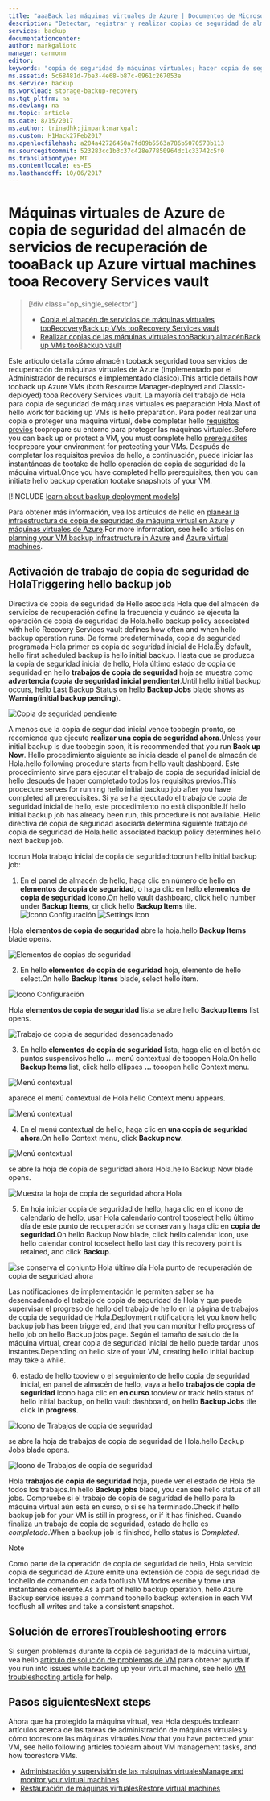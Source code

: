 ```yaml
---
title: "aaaBack las máquinas virtuales de Azure | Documentos de Microsoft"
description: "Detectar, registrar y realizar copias de seguridad de almacén de servicios de recuperación de máquinas virtuales de Azure tooa."
services: backup
documentationcenter: 
author: markgalioto
manager: carmonm
editor: 
keywords: "copia de seguridad de máquinas virtuales; hacer copia de seguridad de máquinas virtuales; copia de seguridad y recuperación ante desastres; copia de seguridad de arm"
ms.assetid: 5c68481d-7be3-4e68-b87c-0961c267053e
ms.service: backup
ms.workload: storage-backup-recovery
ms.tgt_pltfrm: na
ms.devlang: na
ms.topic: article
ms.date: 8/15/2017
ms.author: trinadhk;jimpark;markgal;
ms.custom: H1Hack27Feb2017
ms.openlocfilehash: a204a42726450a7fd89b5563a786b5070578b113
ms.sourcegitcommit: 523283cc1b3c37c428e77850964dc1c33742c5f0
ms.translationtype: MT
ms.contentlocale: es-ES
ms.lasthandoff: 10/06/2017
---
```

# <a name="back-up-azure-virtual-machines-tooa-recovery-services-vault"></a><span data-ttu-id="e3dd9-104">Máquinas virtuales de Azure de copia de seguridad del almacén de servicios de recuperación de tooa</span><span class="sxs-lookup"><span data-stu-id="e3dd9-104">Back up Azure virtual machines tooa Recovery Services vault</span></span>
> [!div class="op_single_selector"]
> * [<span data-ttu-id="e3dd9-105">Copia el almacén de servicios de máquinas virtuales tooRecovery</span><span class="sxs-lookup"><span data-stu-id="e3dd9-105">Back up VMs tooRecovery Services vault</span></span>](backup-azure-arm-vms.md)
> * [<span data-ttu-id="e3dd9-106">Realizar copias de las máquinas virtuales tooBackup almacén</span><span class="sxs-lookup"><span data-stu-id="e3dd9-106">Back up VMs tooBackup vault</span></span>](backup-azure-vms.md)
>
>

<span data-ttu-id="e3dd9-107">Este artículo detalla cómo almacén tooback seguridad tooa servicios de recuperación de máquinas virtuales de Azure (implementado por el Administrador de recursos e implementado clásico).</span><span class="sxs-lookup"><span data-stu-id="e3dd9-107">This article details how tooback up Azure VMs (both Resource Manager-deployed and Classic-deployed) tooa Recovery Services vault.</span></span> <span data-ttu-id="e3dd9-108">La mayoría del trabajo de Hola para copia de seguridad de máquinas virtuales es preparación Hola.</span><span class="sxs-lookup"><span data-stu-id="e3dd9-108">Most of hello work for backing up VMs is hello preparation.</span></span> <span data-ttu-id="e3dd9-109">Para poder realizar una copia o proteger una máquina virtual, debe completar hello [requisitos previos](backup-azure-arm-vms-prepare.md) tooprepare su entorno para proteger las máquinas virtuales.</span><span class="sxs-lookup"><span data-stu-id="e3dd9-109">Before you can back up or protect a VM, you must complete hello [prerequisites](backup-azure-arm-vms-prepare.md) tooprepare your environment for protecting your VMs.</span></span> <span data-ttu-id="e3dd9-110">Después de completar los requisitos previos de hello, a continuación, puede iniciar las instantáneas de tootake de hello operación de copia de seguridad de la máquina virtual.</span><span class="sxs-lookup"><span data-stu-id="e3dd9-110">Once you have completed hello prerequisites, then you can initiate hello backup operation tootake snapshots of your VM.</span></span>


[!INCLUDE [learn about backup deployment models](../../includes/backup-deployment-models.md)]

<span data-ttu-id="e3dd9-111">Para obtener más información, vea los artículos de hello en [planear la infraestructura de copia de seguridad de máquina virtual en Azure](backup-azure-vms-introduction.md) y [máquinas virtuales de Azure](https://azure.microsoft.com/documentation/services/virtual-machines/).</span><span class="sxs-lookup"><span data-stu-id="e3dd9-111">For more information, see hello articles on [planning your VM backup infrastructure in Azure](backup-azure-vms-introduction.md) and [Azure virtual machines](https://azure.microsoft.com/documentation/services/virtual-machines/).</span></span>

## <a name="triggering-hello-backup-job"></a><span data-ttu-id="e3dd9-112">Activación de trabajo de copia de seguridad de Hola</span><span class="sxs-lookup"><span data-stu-id="e3dd9-112">Triggering hello backup job</span></span>
<span data-ttu-id="e3dd9-113">Directiva de copia de seguridad de Hello asociada Hola que del almacén de servicios de recuperación define la frecuencia y cuándo se ejecuta la operación de copia de seguridad de Hola.</span><span class="sxs-lookup"><span data-stu-id="e3dd9-113">hello backup policy associated with hello Recovery Services vault defines how often and when hello backup operation runs.</span></span> <span data-ttu-id="e3dd9-114">De forma predeterminada, copia de seguridad programada Hola primer es copia de seguridad inicial de Hola.</span><span class="sxs-lookup"><span data-stu-id="e3dd9-114">By default, hello first scheduled backup is hello initial backup.</span></span> <span data-ttu-id="e3dd9-115">Hasta que se produzca la copia de seguridad inicial de hello, Hola último estado de copia de seguridad en hello **trabajos de copia de seguridad** hoja se muestra como **advertencia (copia de seguridad inicial pendiente)**.</span><span class="sxs-lookup"><span data-stu-id="e3dd9-115">Until hello initial backup occurs, hello Last Backup Status on hello **Backup Jobs** blade shows as **Warning(initial backup pending)**.</span></span>

![Copia de seguridad pendiente](./media/backup-azure-vms-first-look-arm/initial-backup-not-run.png)

<span data-ttu-id="e3dd9-117">A menos que la copia de seguridad inicial vence toobegin pronto, se recomienda que ejecute **realizar una copia de seguridad ahora**.</span><span class="sxs-lookup"><span data-stu-id="e3dd9-117">Unless your initial backup is due toobegin soon, it is recommended that you run **Back up Now**.</span></span> <span data-ttu-id="e3dd9-118">Hello procedimiento siguiente se inicia desde el panel de almacén de Hola.</span><span class="sxs-lookup"><span data-stu-id="e3dd9-118">hello following procedure starts from hello vault dashboard.</span></span> <span data-ttu-id="e3dd9-119">Este procedimiento sirve para ejecutar el trabajo de copia de seguridad inicial de hello después de haber completado todos los requisitos previos.</span><span class="sxs-lookup"><span data-stu-id="e3dd9-119">This procedure serves for running hello initial backup job after you have completed all prerequisites.</span></span> <span data-ttu-id="e3dd9-120">Si ya se ha ejecutado el trabajo de copia de seguridad inicial de hello, este procedimiento no está disponible.</span><span class="sxs-lookup"><span data-stu-id="e3dd9-120">If hello initial backup job has already been run, this procedure is not available.</span></span> <span data-ttu-id="e3dd9-121">Hello directiva de copia de seguridad asociada determina siguiente trabajo de copia de seguridad de Hola.</span><span class="sxs-lookup"><span data-stu-id="e3dd9-121">hello associated backup policy determines hello next backup job.</span></span>  

<span data-ttu-id="e3dd9-122">toorun Hola trabajo inicial de copia de seguridad:</span><span class="sxs-lookup"><span data-stu-id="e3dd9-122">toorun hello initial backup job:</span></span>

1. <span data-ttu-id="e3dd9-123">En el panel de almacén de hello, haga clic en número de hello en **elementos de copia de seguridad**, o haga clic en hello **elementos de copia de seguridad** icono.</span><span class="sxs-lookup"><span data-stu-id="e3dd9-123">On hello vault dashboard, click hello number under **Backup Items**, or click hello **Backup Items** tile.</span></span> <br/><span data-ttu-id="e3dd9-124">
  ![Icono Configuración](./media/backup-azure-vms-first-look-arm/rs-vault-config-vm-back-up-now-1.png)</span><span class="sxs-lookup"><span data-stu-id="e3dd9-124">
![Settings icon](./media/backup-azure-vms-first-look-arm/rs-vault-config-vm-back-up-now-1.png)</span></span>

  <span data-ttu-id="e3dd9-125">Hola **elementos de copia de seguridad** abre la hoja.</span><span class="sxs-lookup"><span data-stu-id="e3dd9-125">hello **Backup Items** blade opens.</span></span>

  ![Elementos de copias de seguridad](./media/backup-azure-vms-first-look-arm/back-up-items-list.png)

2. <span data-ttu-id="e3dd9-127">En hello **elementos de copia de seguridad** hoja, elemento de hello select.</span><span class="sxs-lookup"><span data-stu-id="e3dd9-127">On hello **Backup Items** blade, select hello item.</span></span>

  ![Icono Configuración](./media/backup-azure-vms-first-look-arm/back-up-items-list-selected.png)

  <span data-ttu-id="e3dd9-129">Hola **elementos de copia de seguridad** lista se abre.</span><span class="sxs-lookup"><span data-stu-id="e3dd9-129">hello **Backup Items** list opens.</span></span> <br/>

  ![Trabajo de copia de seguridad desencadenado](./media/backup-azure-vms-first-look-arm/backup-items-not-run.png)

3. <span data-ttu-id="e3dd9-131">En hello **elementos de copia de seguridad** lista, haga clic en el botón de puntos suspensivos hello **...**  menú contextual de tooopen Hola.</span><span class="sxs-lookup"><span data-stu-id="e3dd9-131">On hello **Backup Items** list, click hello ellipses **...** tooopen hello Context menu.</span></span>

  ![Menú contextual](./media/backup-azure-vms-first-look-arm/context-menu.png)

  <span data-ttu-id="e3dd9-133">aparece el menú contextual de Hola.</span><span class="sxs-lookup"><span data-stu-id="e3dd9-133">hello Context menu appears.</span></span>

  ![Menú contextual](./media/backup-azure-vms-first-look-arm/context-menu-small.png)

4. <span data-ttu-id="e3dd9-135">En el menú contextual de hello, haga clic en **una copia de seguridad ahora**.</span><span class="sxs-lookup"><span data-stu-id="e3dd9-135">On hello Context menu, click **Backup now**.</span></span>

  ![Menú contextual](./media/backup-azure-vms-first-look-arm/context-menu-small-backup-now.png)

  <span data-ttu-id="e3dd9-137">se abre la hoja de copia de seguridad ahora Hola.</span><span class="sxs-lookup"><span data-stu-id="e3dd9-137">hello Backup Now blade opens.</span></span>

  ![Muestra la hoja de copia de seguridad ahora Hola](./media/backup-azure-vms-first-look-arm/backup-now-blade-short.png)

5. <span data-ttu-id="e3dd9-139">En hoja iniciar copia de seguridad de hello, haga clic en el icono de calendario de hello, usar Hola calendario control tooselect hello último día de este punto de recuperación se conservan y haga clic en **copia de seguridad**.</span><span class="sxs-lookup"><span data-stu-id="e3dd9-139">On hello Backup Now blade, click hello calendar icon, use hello calendar control tooselect hello last day this recovery point is retained, and click **Backup**.</span></span>

  ![se conserva el conjunto Hola último día Hola punto de recuperación de copia de seguridad ahora](./media/backup-azure-vms-first-look-arm/backup-now-blade-calendar.png)

  <span data-ttu-id="e3dd9-141">Las notificaciones de implementación le permiten saber se ha desencadenado el trabajo de copia de seguridad de Hola y que puede supervisar el progreso de hello del trabajo de hello en la página de trabajos de copia de seguridad de Hola.</span><span class="sxs-lookup"><span data-stu-id="e3dd9-141">Deployment notifications let you know hello backup job has been triggered, and that you can monitor hello progress of hello job on hello Backup jobs page.</span></span> <span data-ttu-id="e3dd9-142">Según el tamaño de saludo de la máquina virtual, crear copia de seguridad inicial de hello puede tardar unos instantes.</span><span class="sxs-lookup"><span data-stu-id="e3dd9-142">Depending on hello size of your VM, creating hello initial backup may take a while.</span></span>

6. <span data-ttu-id="e3dd9-143">estado de hello tooview o el seguimiento de hello copia de seguridad inicial, en panel de almacén de hello, vaya a hello **trabajos de copia de seguridad** icono haga clic en **en curso**.</span><span class="sxs-lookup"><span data-stu-id="e3dd9-143">tooview or track hello status of hello initial backup, on hello vault dashboard, on hello **Backup Jobs** tile click **In progress**.</span></span>

  ![Icono de Trabajos de copia de seguridad](./media/backup-azure-vms-first-look-arm/open-backup-jobs-1.png)

  <span data-ttu-id="e3dd9-145">se abre la hoja de trabajos de copia de seguridad de Hola.</span><span class="sxs-lookup"><span data-stu-id="e3dd9-145">hello Backup Jobs blade opens.</span></span>

  ![Icono de Trabajos de copia de seguridad](./media/backup-azure-vms-first-look-arm/backup-jobs-in-jobs-view-1.png)

  <span data-ttu-id="e3dd9-147">Hola **trabajos de copia de seguridad** hoja, puede ver el estado de Hola de todos los trabajos.</span><span class="sxs-lookup"><span data-stu-id="e3dd9-147">In hello **Backup jobs** blade, you can see hello status of all jobs.</span></span> <span data-ttu-id="e3dd9-148">Compruebe si el trabajo de copia de seguridad de hello para la máquina virtual aún está en curso, o si se ha terminado.</span><span class="sxs-lookup"><span data-stu-id="e3dd9-148">Check if hello backup job for your VM is still in progress, or if it has finished.</span></span> <span data-ttu-id="e3dd9-149">Cuando finaliza un trabajo de copia de seguridad, estado de hello es *completado*.</span><span class="sxs-lookup"><span data-stu-id="e3dd9-149">When a backup job is finished, hello status is *Completed*.</span></span>

  > [!NOTE]
  > <span data-ttu-id="e3dd9-150">Como parte de la operación de copia de seguridad de hello, Hola servicio copia de seguridad de Azure emite una extensión de copia de seguridad de toohello de comando en cada tooflush VM todos escribe y tome una instantánea coherente.</span><span class="sxs-lookup"><span data-stu-id="e3dd9-150">As a part of hello backup operation, hello Azure Backup service issues a command toohello backup extension in each VM tooflush all writes and take a consistent snapshot.</span></span>
  >
  >

## <a name="troubleshooting-errors"></a><span data-ttu-id="e3dd9-151">Solución de errores</span><span class="sxs-lookup"><span data-stu-id="e3dd9-151">Troubleshooting errors</span></span>
<span data-ttu-id="e3dd9-152">Si surgen problemas durante la copia de seguridad de la máquina virtual, vea hello [artículo de solución de problemas de VM](backup-azure-vms-troubleshoot.md) para obtener ayuda.</span><span class="sxs-lookup"><span data-stu-id="e3dd9-152">If you run into issues while backing up your virtual machine, see hello [VM troubleshooting article](backup-azure-vms-troubleshoot.md) for help.</span></span>

## <a name="next-steps"></a><span data-ttu-id="e3dd9-153">Pasos siguientes</span><span class="sxs-lookup"><span data-stu-id="e3dd9-153">Next steps</span></span>
<span data-ttu-id="e3dd9-154">Ahora que ha protegido la máquina virtual, vea Hola después toolearn artículos acerca de las tareas de administración de máquinas virtuales y cómo toorestore las máquinas virtuales.</span><span class="sxs-lookup"><span data-stu-id="e3dd9-154">Now that you have protected your VM, see hello following articles toolearn about VM management tasks, and how toorestore VMs.</span></span>

* [<span data-ttu-id="e3dd9-155">Administración y supervisión de las máquinas virtuales</span><span class="sxs-lookup"><span data-stu-id="e3dd9-155">Manage and monitor your virtual machines</span></span>](backup-azure-manage-vms.md)
* [<span data-ttu-id="e3dd9-156">Restauración de máquinas virtuales</span><span class="sxs-lookup"><span data-stu-id="e3dd9-156">Restore virtual machines</span></span>](backup-azure-arm-restore-vms.md)
